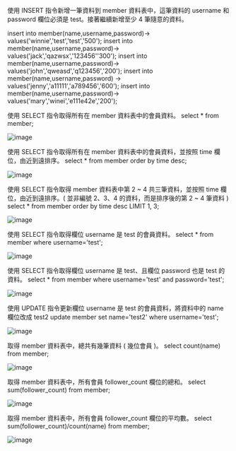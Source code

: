 使用 INSERT 指令新增一筆資料到 member 資料表中，這筆資料的 username 和
password 欄位必須是 test。接著繼續新增至少 4 筆隨意的資料。

insert into member(name,username,password)-> values('winnie','test','test','500');
insert into member(name,username,password)-> values('jack','qazwsx','123456''300');
insert into member(name,username,password)-> values('john','qweasd','q123456','200');
insert into member(name,username,password) -> values('jenny','a11111','a789456','600');
insert into member(name,username,password)-> values('mary','winei','e111e42e','200');

使用 SELECT 指令取得所有在 member 資料表中的會員資料。
select * from member;

![image](https://user-images.githubusercontent.com/92582911/150930237-dfd7f567-0228-4b38-8aae-e19aa95d4ba1.png)

使用 SELECT 指令取得所有在 member 資料表中的會員資料，並按照 time 欄位，由近到遠排序。
 select * from member order by time desc;
 
![image](https://user-images.githubusercontent.com/92582911/150930354-225177b7-63b4-46bd-a758-5ae34b40cf67.png)

使用 SELECT 指令取得 member 資料表中第 2 ~ 4 共三筆資料，並按照 time 欄位，由近到遠排序。( 並非編號 2、3、4 的資料，而是排序後的第 2 ~ 4 筆資料 )
select * from member order by time desc LIMIT 1, 3;

![image](https://user-images.githubusercontent.com/92582911/150932544-81678137-db7b-4128-aa3f-4a300cf358df.png)

使用 SELECT 指令取得欄位 username 是 test 的會員資料。
select * from member where username='test';

![image](https://user-images.githubusercontent.com/92582911/150932764-6403e8a0-c206-427b-9529-5dd001c4d80d.png)

使用 SELECT 指令取得欄位 username 是 test、且欄位 password 也是 test 的資料。
select * from member where username='test' and password='test';

![image](https://user-images.githubusercontent.com/92582911/150932931-09375db0-1607-4c9e-9401-5a9a9e2e89d8.png)

使用 UPDATE 指令更新欄位 username 是 test 的會員資料，將資料中的 name 欄位改成 test2
update member set name='test2' where username='test';

![image](https://user-images.githubusercontent.com/92582911/150933811-78891f52-77ff-4e72-af41-d14b42988951.png)

取得 member 資料表中，總共有幾筆資料 ( 幾位會員 )。
select count(name) from member;

![image](https://user-images.githubusercontent.com/92582911/150934266-9e83e6af-7d28-4145-9d4c-7b8c1b47b669.png)

取得 member 資料表中，所有會員 follower_count 欄位的總和。
select sum(follower_count) from member;

![image](https://user-images.githubusercontent.com/92582911/150934503-667eca13-3a07-4b65-a2e0-0d46249b3d71.png)

取得 member 資料表中，所有會員 follower_count 欄位的平均數。
select sum(follower_count)/count(name) from member;

![image](https://user-images.githubusercontent.com/92582911/150934757-e0f492fb-917b-44c9-8f0b-906a8d50f51d.png)

